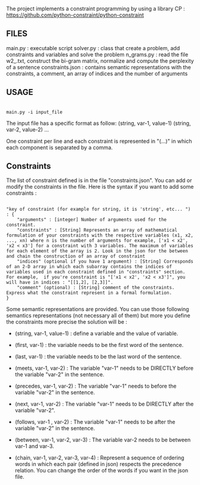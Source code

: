 The project implements a constraint programming by using a library CP :
https://github.com/python-constraint/python-constraint

## FILES
main.py : executable script
solver.py : class that create a problem, add constraints and variables and solve the problem
n_grams.py : read the file w2_.txt, construct the bi-gram matrix, normalize and compute the perplexity of a
sentence
constraints.json : contains semantic representations with the constraints, a comment, an array of indices and the number of arguments

## USAGE
<pre> <code>
main.py -i input_file
</code></pre>

The input file has a specific format as follow:
(string, var-1, value-1)
(string, var-2, value-2)
...

One constraint per line and each constraint is represented in "(...)" in which each component is separated by a comma.

## Constraints
The list of constraint defined is in the file "constraints.json". You can add or modify the constraints in the file.
Here is the syntax if you want to add some constraints :
<pre><code>
"key of constraint (for example for string, it is 'string', etc... ") : {
	"arguments" : [integer] Number of arguments used for the constraint.
	"constraints" : [String] Represents an array of mathematical formulation of your constraints with the respective variables (x1, x2, ..., xn) where n is the number of arguments for example, ['x1 < x2', 'x2 < x3'] for a constraint with 3 variables. The maximum of variables for each element of the array is 2. Look in the json for the between and chain the construction of an array of constraint
	"indices" (optional if you have 1 argument) : [String] Corresponds of an 2-D array in which each subarray contains the indices of variables used in each constraint defined in "constraints" section. For example,  if you're constraint is "['x1 < x2', 'x2 < x3']", you will have in indices : "[[1,2], [2,3]]".
	"comment" (optional) : [String] comment of the constraints. Express what the constraint represent in a formal formulation.
}
</code></pre>

Some semantic representations are provided. You can use those following semantics representations (not necessary all of them) but
more you define the constraints more precise the solution will be :
* (string, var-1, value-1) : define a variable and the value of variable.
* (first, var-1) : the variable needs to be the first word of the sentence.
* (last, var-1) : the variable needs to be the last word of the sentence.

* (meets, var-1, var-2) : The variable "var-1" needs to be DIRECTLY before the variable "var-2" in the sentence.
* (precedes, var-1, var-2) : The variable "var-1" needs to before the variable "var-2" in the sentence.
* (next, var-1, var-2) : The variable "var-1" needs to be DIRECTLY after the variable "var-2".
* (follows, var-1 , var-2) : The variable "var-1" needs to be after the variable "var-2" in the sentence.

* (between, var-1, var-2, var-3) : The variable var-2 needs to be between var-1 and var-3.

* (chain, var-1, var-2, var-3, var-4) : Represent a sequence of ordering words in which each pair (defined in json) respects the precedence relation.
                                        You can change the order of the words if you want in the json file.